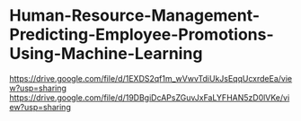 # Human-Resource-Management-Predicting-Employee-Promotions-Using-Machine-Learning

https://drive.google.com/file/d/1EXDS2qf1m_wVwvTdiUkJsEqqUcxrdeEa/view?usp=sharing
https://drive.google.com/file/d/19DBgiDcAPsZGuvJxFaLYFHAN5zD0lVKe/view?usp=sharing
